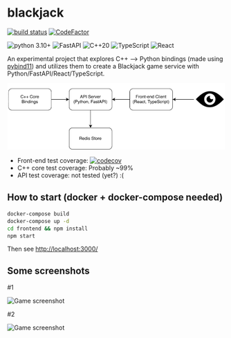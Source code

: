 # blackjack

[![build status](https://img.shields.io/github/workflow/status/lkk7/blackjack/Test?label=build%20and%20tests)](https://github.com/lkk7/blackjack/actions/workflows/test.yml)
[![CodeFactor](https://www.codefactor.io/repository/github/lkk7/blackjack/badge/main)](https://www.codefactor.io/repository/github/lkk7/blackjack/overview/main)

![python 3.10+](https://img.shields.io/badge/python-3.10%2B-darkgreen)
![FastAPI](https://img.shields.io/badge/-FastAPI-teal)
![C++20](https://img.shields.io/badge/-C%2B%2B20-blue)
![TypeScript](https://img.shields.io/badge/-TypeScript-darkblue)
![React](https://img.shields.io/badge/-React-9cf)

An experimental project that explores C++ --> Python bindings (made using [pybind11](https://github.com/pybind/pybind11)) and utilizes them to create a Blackjack game service with Python/FastAPI/React/TypeScript.


![Project diagram](diagram.png)



- Front-end test coverage: [![codecov](https://codecov.io/gh/lkk7/blackjack/branch/main/graph/badge.svg?token=LMGF0XTSEX)](https://codecov.io/gh/lkk7/blackjack)
- C++ core test coverage: Probably ~99%
- API test coverage: not tested (yet?) :(

## How to start (docker + docker-compose needed)
```bash
docker-compose build
docker-compose up -d
cd frontend && npm install
npm start
```
Then see [http://localhost:3000/](http://localhost:3000/)


## Some screenshots

#1

<img width="1000" alt="Game screenshot" src="https://user-images.githubusercontent.com/14022447/155851418-e3074421-ef99-4c25-a289-fab80e6af257.png">

#2

<img width="1000" alt="Game screenshot" src="https://user-images.githubusercontent.com/14022447/155851456-54b5f421-f8e7-4ef4-be3e-5412cc472469.png">
